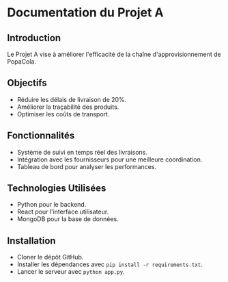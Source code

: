 # Documentation du Projet A

## Introduction
Le Projet A vise à améliorer l'efficacité de la chaîne d'approvisionnement de PopaCola.

## Objectifs
- Réduire les délais de livraison de 20%.
- Améliorer la traçabilité des produits.
- Optimiser les coûts de transport.

## Fonctionnalités
- Système de suivi en temps réel des livraisons.
- Intégration avec les fournisseurs pour une meilleure coordination.
- Tableau de bord pour analyser les performances.

## Technologies Utilisées
- Python pour le backend.
- React pour l'interface utilisateur.
- MongoDB pour la base de données.

## Installation
- Cloner le dépôt GitHub.
- Installer les dépendances avec `pip install -r requirements.txt`.
- Lancer le serveur avec `python app.py`.

